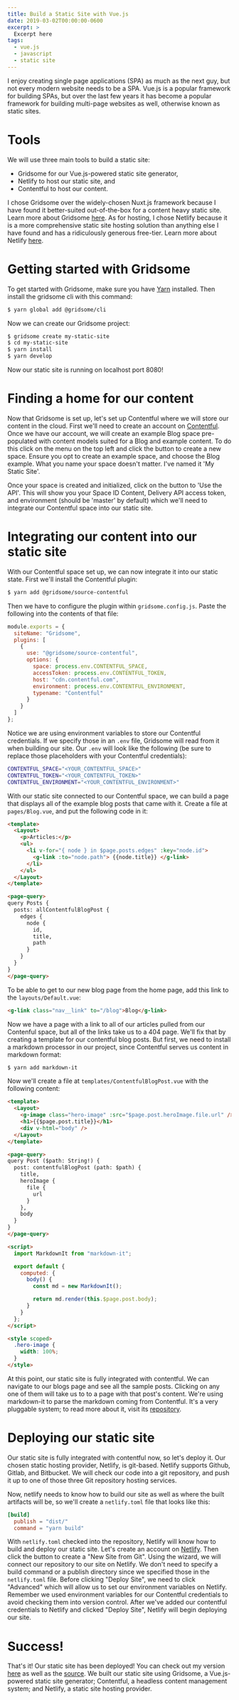 ```yaml
---
title: Build a Static Site with Vue.js
date: 2019-03-02T00:00:00-0600
excerpt: >
  Excerpt here
tags:
  - vue.js
  - javascript
  - static site
---
```


I enjoy creating single page applications (SPA) as much as the next guy, but
not every modern website needs to be a SPA. Vue.js is a popular framework for
building SPAs, but over the last few years it has become a popular framework for
building multi-page websites as well, otherwise known as static sites.

# Tools

We will use three main tools to build a static site:

- Gridsome for our Vue.js-powered static site generator,
- Netlify to host our static site, and
- Contentful to host our content.

I chose Gridsome over the widely-chosen Nuxt.js framework because I have found
it better-suited out-of-the-box for a content heavy static site. Learn more
about Gridsome [here](https://gridsome.org). As for hosting, I chose Netlify
because it is a more comprehensive static site hosting solution than anything
else I have found and has a ridiculously generous free-tier. Learn more about
Netlify [here](https://www.netlify.com).

# Getting started with Gridsome

To get started with Gridsome, make sure you have [Yarn](https://yarnpkg.com)
installed. Then install the gridsome cli with this command:

```bash
$ yarn global add @gridsome/cli
```

Now we can create our Gridsome project:

```bash
$ gridsome create my-static-site
$ cd my-static-site
$ yarn install
$ yarn develop
```

Now our static site is running on localhost port 8080!

# Finding a home for our content

Now that Gridsome is set up, let's set up Contentful where we will store our
content in the cloud. First we'll need to create an account on
[Contentful](https://contentful.com). Once we have our account, we will create
an example Blog space pre-populated with content models suited for a Blog and
example content. To do this click on the menu on the top left and click the
button to create a new space. Ensure you opt to create an example space, and
choose the Blog example. What you name your space doesn't matter. I've named it
'My Static Site'.

Once your space is created and initialized, click on the button to 'Use the
API'. This will show you your Space ID Content, Delivery API access token, and
environment (should be 'master' by default) which we'll need to integrate our
Contentful space into our static site.

# Integrating our content into our static site

With our Contentful space set up, we can now integrate it into our static
state. First we'll install the Contentful plugin:

```bash
$ yarn add @gridsome/source-contentful
```

Then we have to configure the plugin within `gridsome.config.js`. Paste the
following into the contents of that file:

```js
module.exports = {
  siteName: "Gridsome",
  plugins: [
    {
      use: "@gridsome/source-contentful",
      options: {
        space: process.env.CONTENTFUL_SPACE,
        accessToken: process.env.CONTENTFUL_TOKEN,
        host: "cdn.contentful.com",
        environment: process.env.CONTENTFUL_ENVIRONMENT,
        typename: "Contentful"
      }
    }
  ]
};
```

Notice we are using environment variables to store our Contentful credentials.
If we specify those in an `.env` file, Gridsome will read from it when building
our site. Our `.env` will look like the following (be sure to replace those placeholders
with your Contentful credentials):

```bash
CONTENTFUL_SPACE="<YOUR_CONTENTFUL_SPACE>"
CONTENTFUL_TOKEN="<YOUR_CONTENTFUL_TOKEN>"
CONTENTFUL_ENVIRONMENT="<YOUR_CONTENTFUL_ENVIRONMENT>"
```

With our static site connected to our Contentful space, we can build a page
that displays all of the example blog posts that came with it. Create a file at
`pages/Blog.vue`, and put the following code in it:

<!-- prettier-ignore-start -->
```html
<template>
  <Layout>
    <p>Articles:</p>
    <ul>
      <li v-for="{ node } in $page.posts.edges" :key="node.id">
        <g-link :to="node.path"> {{node.title}} </g-link>
      </li>
    </ul>
  </Layout>
</template>

<page-query>
query Posts {
  posts: allContentfulBlogPost {
    edges {
      node {
        id,
        title,
        path
      }
    }
  }
}
</page-query>
```
<!-- prettier-ignore-end -->

To be able to get to our new blog page from the home page, add this link to the
`layouts/Default.vue`:

```html
<g-link class="nav__link" to="/blog">Blog</g-link>
```

Now we have a page with a link to all of our articles pulled from our Contenful
space, but all of the links take us to a 404 page. We'll fix that by creating a
template for our contentful blog posts. But first, we need to install a markdown
processor in our project, since Contentful serves us content in markdown format:

```bash
$ yarn add markdown-it
```

Now we'll create a file at `templates/ContentfulBlogPost.vue` with the following content:

<!-- prettier-ignore-start -->
```html
<template>
  <Layout>
    <g-image class="hero-image" :src="$page.post.heroImage.file.url" />
    <h1>{{$page.post.title}}</h1>
    <div v-html="body" />
  </Layout>
</template>

<page-query>
query Post ($path: String!) {
  post: contentfulBlogPost (path: $path) {
    title,
    heroImage {
      file {
        url
      }
    },
    body
  }
}
</page-query>

<script>
  import MarkdownIt from "markdown-it";

  export default {
    computed: {
      body() {
        const md = new MarkdownIt();

        return md.render(this.$page.post.body);
      }
    }
  };
</script>

<style scoped>
  .hero-image {
    width: 100%;
  }
</style>
```
<!-- prettier-ignore-end -->

At this point, our static site is fully integrated with contentful. We can
navigate to our blogs page and see all the sample posts. Clicking on any one of
them will take us to to a page with that post's content. We're using
markdown-it to parse the markdown coming from Contentful. It's a very pluggable
system; to read more about it, visit its
[repository](https://www.github.com/markdown-it/markdown-it).

# Deploying our static site

Our static site is fully integrated with contentful now, so let's deploy it.
Our chosen static hosting provider, Netlify, is git-based. Netlify supports
Github, Gitlab, and Bitbucket. We will check our code into a git repository,
and push it up to one of those three Git repository hosting services.

Now, netlify needs to know how to build our site as well as where the built
artifacts will be, so we'll create a `netlify.toml` file that looks like this:

```toml
[build]
  publish = "dist/"
  command = "yarn build"
```

With `netlify.toml` checked into the repository, Netlify will know how to build
and deploy our static site. Let's create an account on
[Netlify](https://www.netlify.com). Then click the button to create a "New Site
from Git". Using the wizard, we will connect our repository to our site on
Netlify. We don't need to specify a build command or a publish directory since
we specified those in the `netlify.toml` file. Before clicking "Deploy Site",
we need to click "Advanced" which will allow us to set our environment
variables on Netlify. Remember we used environment variables for our Contentful
credentials to avoid checking them into version control. After we've added our
contentful credentials to Netlify and clicked "Deploy Site", Netlify will begin
deploying our site.

# Success!

That's it! Our static site has been deployed! You can check out my version
[here](https://xenodochial-varahamihira-1dc3a7.netlify.com) as well as the
[source](https://www.github.com/towerism/my-static-site). We built our static
site using Gridsome, a Vue.js-powered static site generator; Contentful, a
headless content management system; and Netlify, a static site hosting
provider.
